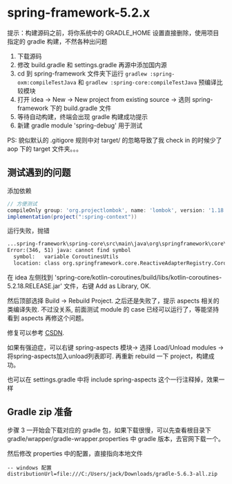 # spring-framework-5.2.x

提示：构建源码之前，将你系统中的 GRADLE_HOME 设置直接删除，使用项目指定的 gradle 构建，不然各种出问题

1. 下载源码
2. 修改 build.gradle 和 settings.gradle 再源中添加国内源
3. cd 到 spring-framework 文件夹下运行 `gradlew :spring-oxm:compileTestJava` 和 `gradlew :spring-core:compileTestJava` 预编译比较模块
4. 打开 idea -> New -> New project from existing source -> 选则 spring-framework 下的 build.gradle 文件
5. 等待自动构建，终端会出现 gradle 构建成功提示
6. 新建 gradle module 'spring-debug' 用于测试

PS: 貌似默认的 .gitigore 规则中对 target/ 的忽略导致了我 check in 的时候少了 aop 下的 target 文件夹。。。

## 测试遇到的问题

添加依赖

```gradle
// 方便测试
compileOnly group: 'org.projectlombok', name: 'lombok', version: '1.18.20'
implementation(project(":spring-context"))
```

运行失败，抛错

```txt
...spring-framework\spring-core\src\main\java\org\springframework\core\ReactiveAdapterRegistry.java
Error:(346, 51) java: cannot find symbol
  symbol:   variable CoroutinesUtils
  location: class org.springframework.core.ReactiveAdapterRegistry.CoroutinesRegistrar
```

在 idea 左侧找到 'spring-core/kotlin-coroutines/build/libs/kotlin-coroutines-5.2.18.RELEASE.jar' 文件，右键 Add as Library, OK.

然后顶部选择 Build -> Rebuild Project. 之后还是失败了，提示 aspects 相关的类编译失败. 不过没关系, 前面测试 module 的 case 已经可以运行了，等能坚持看到 aspects 再修这个问题。

修复可以参考 [CSDN](https://blog.csdn.net/qq_38762237/article/details/107815524).

如果有强迫症，可以右键 spring-aspects 模块-> 选择 Load/Unload modules -> 将spring-aspects加入unload列表即可. 再重新 rebuild 一下 project，构建成功。

也可以在 settings.gradle 中将 include spring-aspects 这个一行注释掉，效果一样

## Gradle zip 准备

步骤 3 一开始会下载对应的 gradle 包，如果下载很慢，可以先查看根目录下 gradle/wrapper/gradle-wrapper.properties 中 gradle 版本，去官网下载一个。

然后修改 properties 中的配置，直接指向本地文件

```config
-- windows 配置
distributionUrl=file:///C:/Users/jack/Downloads/gradle-5.6.3-all.zip
```


